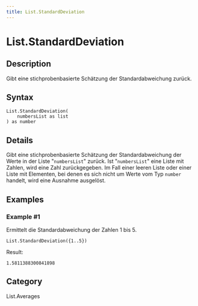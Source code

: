 ```yaml
---
title: List.StandardDeviation
---
```


# List.StandardDeviation


## Description

Gibt eine stichprobenbasierte Schätzung der Standardabweichung zurück.


## Syntax

```powerquery
List.StandardDeviation(
    numbersList as list
) as number
```


## Details

Gibt eine stichprobenbasierte Schätzung der Standardabweichung der Werte in der Liste "<code>numbersList</code>" zurück.    Ist "<code>numbersList</code>" eine Liste mit Zahlen, wird eine Zahl zurückgegeben.    Im Fall einer leeren Liste oder einer Liste mit Elementen, bei denen es sich nicht um Werte vom Typ <code>number</code> handelt, wird eine Ausnahme ausgelöst.


## Examples

### Example #1 
Ermittelt die Standardabweichung der Zahlen 1 bis 5.
```powerquery
List.StandardDeviation({1..5})
```

Result: 
```powerquery
1.5811388300841898
```




## Category
List.Averages
